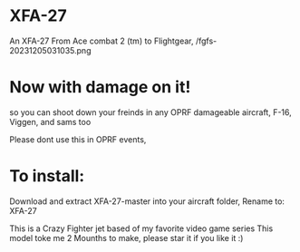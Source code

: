 # XFA-27
An XFA-27 From Ace combat 2 (tm) to Flightgear, 
	/fgfs-20231205031035.png
# Now with damage on it! 
so you can shoot down your freinds in any OPRF damageable aircraft, F-16, Viggen, and sams too

Please dont use this in OPRF events, 

# To install:

Download and extract XFA-27-master into your aircraft folder, Rename to: XFA-27 
 
This is a Crazy Fighter jet based of my favorite video game series
This model toke me 2 Mounths to make, please star it if you like it :)
